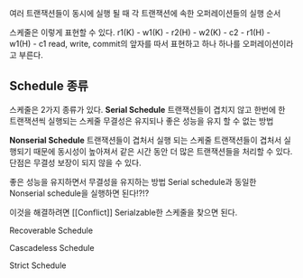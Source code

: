 여러 트랜잭션들이 동시에 실행 될 때 각 트랜잭션에 속한 오퍼레이션들의 실행 순서

스케줄은 이렇게 표현할 수 있다.
r1(K) - w1(K) - r2(H) - w2(K) - c2 - r1(H) - w1(H) - c1
read, write, commit의 앞자를 따서 표현하고 하나 하나를 오퍼레이션이라고 부른다.

## Schedule 종류
스케줄은 2가지 종류가 있다.
**Serial Schedule** 트랜잭션들이 겹치지 않고 한번에 한 트랜잭션씩 실행되는 스케줄
무결성은 유지되나 좋은 성능을 유지 할 수 없는 방법

**Nonserial Schedule** 트랜잭션들이 겹처서 실행 되는 스케줄
트랜잭션들이 겹처서 실행되기 때문에 동시성이 높아져서 같은 시간 동안 더 많은 트랜잭션들을 처리할 수 있다.
단점은 무결성 보장이 되지 않을 수 있다.

좋은 성능을 유지하면서 무결성을 유지하는 방법
Serial schedule과 동일한 Nonserial schedule을 실행하면 된다!?!?

이것을 해결하려면 [[Conflict]] Serialzable한 스케줄을 찾으면 된다.

Recoverable Schedule

Cascadeless Schedule

Strict Schedule




